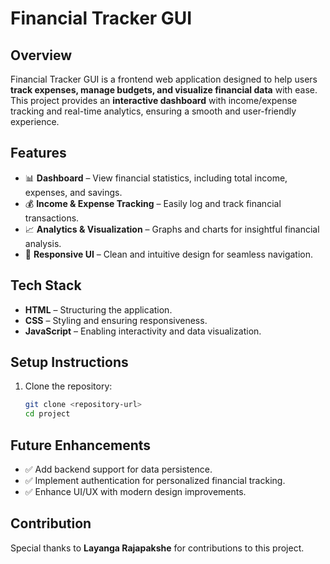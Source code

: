 # Financial Tracker GUI  

## Overview  
Financial Tracker GUI is a frontend web application designed to help users **track expenses, manage budgets, and visualize financial data** with ease. This project provides an **interactive dashboard** with income/expense tracking and real-time analytics, ensuring a smooth and user-friendly experience.  

## Features  
- 📊 **Dashboard** – View financial statistics, including total income, expenses, and savings.  
- 💰 **Income & Expense Tracking** – Easily log and track financial transactions.  
- 📈 **Analytics & Visualization** – Graphs and charts for insightful financial analysis.  
- 🎨 **Responsive UI** – Clean and intuitive design for seamless navigation.  

## Tech Stack  
- **HTML** – Structuring the application.  
- **CSS** – Styling and ensuring responsiveness.  
- **JavaScript** – Enabling interactivity and data visualization.  

## Setup Instructions  
1. Clone the repository:  
   ```sh
   git clone <repository-url>
   cd project
## Future Enhancements  
- ✅ Add backend support for data persistence.  
- ✅ Implement authentication for personalized financial tracking.  
- ✅ Enhance UI/UX with modern design improvements.  

## Contribution  
Special thanks to **Layanga Rajapakshe** for contributions to this project.  

